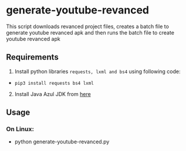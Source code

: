 # generate-youtube-revanced
This script downloads revanced project files, creates a batch file to generate youtube revanced apk and then runs the batch file to create youtube revanced apk

## Requirements

1. Install python libraries `requests, lxml and bs4` using following code:

 - `pip3 install requests bs4 lxml`

2. Install Java Azul JDK from [here](https://www.azul.com/downloads/?package=jdk#zulu)

## Usage
### On Linux:
 - python generate-youtube-revanced.py
